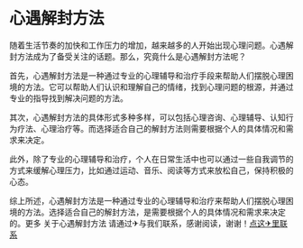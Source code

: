 # 心遇解封方法

随着生活节奏的加快和工作压力的增加，越来越多的人开始出现心理问题。心遇解封方法成为了备受关注的话题。那么，究竟什么是心遇解封方法呢？

首先，心遇解封方法是一种通过专业的心理辅导和治疗手段来帮助人们摆脱心理困境的方法。它可以帮助人们认识和理解自己的情绪，找到心理问题的根源，并通过专业的指导找到解决问题的方法。

其次，心遇解封方法的具体形式多种多样，可以包括心理咨询、心理辅导、认知行为疗法、心理治疗等。而选择适合自己的解封方法则需要根据个人的具体情况和需求来决定。

此外，除了专业的心理辅导和治疗，个人在日常生活中也可以通过一些自我调节的方式来缓解心理压力，比如通过运动、音乐、阅读等方式来放松自己，保持积极的心态。

综上所述，心遇解封方法是一种通过专业的心理辅导和治疗来帮助人们摆脱心理困境的方法。选择适合自己的解封方法，是需要根据个人的具体情况和需求来决定的。更多 关于心遇解封方法 请通过✈与我们联系，感谢阅读，谢谢！[点这✈里联系](https://add.k02.cc)